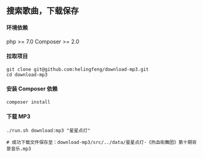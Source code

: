 ## 搜索歌曲，下载保存

#### 环境依赖

php >= 7.0
Composer >= 2.0

#### 拉取项目

```
git clone git@github.com:helingfeng/download-mp3.git
cd download-mp3
```

#### 安装 Composer 依赖

```
composer install
```

#### 下载 MP3

```
./run.sh download:mp3 "星星点灯"

# 成功下载文件保存至：download-mp3/src/../data/星星点灯-《热血街舞团》第十期背景音乐.mp3
```



